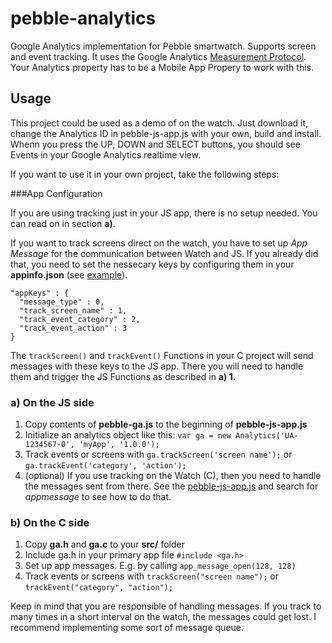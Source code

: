 pebble-analytics
================

Google Analytics implementation for Pebble smartwatch. Supports screen and event tracking. It uses the Google Analytics [Measurement Protocol](https://developers.google.com/analytics/devguides/collection/protocol/v1/devguide#apptracking). Your Analytics property has to be a Mobile App Propery to work with this.

## Usage

This project could be used as a demo of on the watch. Just download it, change the Analytics ID in pebble-js-app.js with your own, build and install. Whenn you press the UP, DOWN and SELECT buttons, you should see Events in your Google Analytics realtime view.

If you want to use it in your own project, take the following steps:

###App Configuration

If you are using tracking just in your JS app, there is no setup needed. You can read on in section __a)__.

If you want to track screens direct on the watch, you have to set up *App Message* for the communication between Watch and JS. If you already did that, you need to set the nessecary keys by configuring them in your __appinfo.json__ (see [example](https://github.com/r-dent/pebble-analytics/blob/master/appinfo.json)).

    "appKeys" : {
      "message_type" : 0,
      "track_screen_name" : 1,
      "track_event_category" : 2,
      "track_event_action" : 3
    }
    
The `trackScreen()` and `trackEvent()` Functions in your C project will send messages with these keys to the JS app. There you will need to handle them and trigger the JS Functions as described in __a) 1.__

### a) On the JS side

 1. Copy contents of __pebble-ga.js__ to the beginning of __pebble-js-app.js__
 2. Initialize an analytics object like this: `var ga = new Analytics('UA-1234567-0', 'myApp', '1.0.0');`
 3. Track events or screens with `ga.trackScreen('screen name');` or `ga.trackEvent('category', 'action');`
 4. (optional) If you use tracking on the Watch (C), then you need to handle the messages sent from there. See the [pebble-js-app.js](https://github.com/r-dent/pebble-analytics/blob/master/src/js/pebble-js-app.js) and search for _appmessage_ to see how to do that.

### b) On the C side

 1. Copy __ga.h__ and __ga.c__ to your __src/__ folder
 2. Include ga.h in your primary app file `#include <ga.h>`
 3. Set up app messages. E.g. by calling `app_message_open(128, 128)`
 4. Track events or screens with `trackScreen("screen name");` or `trackEvent("category", "action");`
    
Keep in mind that you are responsible of handling messages. If you track to many times in a short interval on the watch, the messages could get lost. I recommend implementing some sort of message queue.
